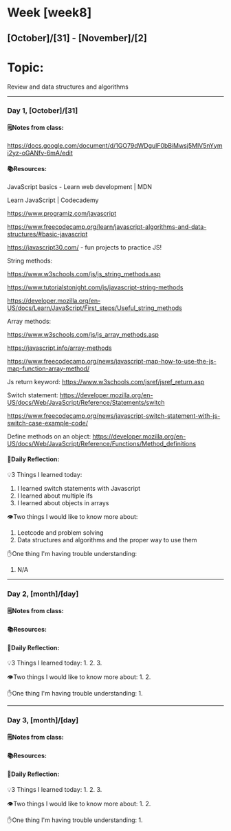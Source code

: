# Week [week8]
## [October]/[31] - [November]/[2]

# Topic:
Review and data structures and algorithms
___

### Day 1, [October]/[31]

#### 🗒️Notes from class:
https://docs.google.com/document/d/1GO79dWDgulF0bBiMwsj5MlV5nYymi2yz-oGANfv-6mA/edit

#### 📚Resources:
JavaScript basics - Learn web development | MDN  

Learn JavaScript | Codecademy

https://www.programiz.com/javascript  

https://www.freecodecamp.org/learn/javascript-algorithms-and-data-structures/#basic-javascript 

https://javascript30.com/ - fun projects to practice JS! 

String methods:

https://www.w3schools.com/js/js_string_methods.asp 

https://www.tutorialstonight.com/js/javascript-string-methods

https://developer.mozilla.org/en-US/docs/Learn/JavaScript/First_steps/Useful_string_methods 

Array methods:

https://www.w3schools.com/js/js_array_methods.asp 

https://javascript.info/array-methods 

https://www.freecodecamp.org/news/javascript-map-how-to-use-the-js-map-function-array-method/ 

Js return keyword:
https://www.w3schools.com/jsref/jsref_return.asp 

Switch statement: 
https://developer.mozilla.org/en-US/docs/Web/JavaScript/Reference/Statements/switch 

https://www.freecodecamp.org/news/javascript-switch-statement-with-js-switch-case-example-code/ 

Define methods on an object:
https://developer.mozilla.org/en-US/docs/Web/JavaScript/Reference/Functions/Method_definitions 

#### 💭Daily Reflection:

💡3 Things I learned today:
1. I learned switch statements with Javascript
2. I learned about multiple ifs
3. I learned about objects in arrays

👁️Two things I would like to know more about:
1. Leetcode and problem solving
2. Data structures and algorithms and the proper way to use them

✋One thing I'm having trouble understanding:
1. N/A


___

### Day 2, [month]/[day] 

#### 🗒️Notes from class:

#### 📚Resources:


#### 💭Daily Reflection:

💡3 Things I learned today:
1. 
2. 
3. 

👁️Two things I would like to know more about:
1. 
2. 

✋One thing I'm having trouble understanding:
1. 

___

### Day 3, [month]/[day]
#### 🗒️Notes from class:

#### 📚Resources:


#### 💭Daily Reflection:

💡3 Things I learned today:
1. 
2. 
3. 

👁️Two things I would like to know more about:
1. 
2. 

✋One thing I'm having trouble understanding:
1. 
 

